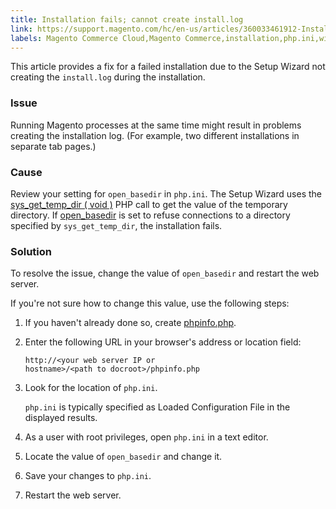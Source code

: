 ```yaml
---
title: Installation fails; cannot create install.log
link: https://support.magento.com/hc/en-us/articles/360033461912-Installation-fails-cannot-create-install-log
labels: Magento Commerce Cloud,Magento Commerce,installation,php.ini,wizard,install.log,setup,open_basedir,phpinfo.php,how to
---
```


This article provides a fix for a failed installation due to the Setup Wizard not creating the `` install.log `` during the installation.

### Issue

Running Magento processes at the same time might result in problems creating the installation log. (For example, two different installations in separate tab pages.)

### Cause

Review your setting for `` open_basedir `` in `` php.ini ``. The Setup Wizard uses the [sys\_get\_temp\_dir ( void )](http://php.net/manual/en/function.sys-get-temp-dir.php) PHP call to get the value of the temporary directory. If [open\_basedir](http://php.net/manual/en/ini.core.php#ini.open-basedir) is set to refuse connections to a directory specified by `` sys_get_temp_dir ``, the installation fails.

### Solution

To resolve the issue, change the value of `` open_basedir `` and restart the web server.

If you're not sure how to change this value, use the following steps:

1. If you haven't already done so, create [phpinfo.php](https://devdocs.magento.com/guides/v2.3/install-gde/prereq/optional.html#install-optional-phpinfo).
1. Enter the following URL in your browser's address or location field:
    
    
    
    <code class="http">http://&lt;your web server IP or hostname>/&lt;path to docroot>/phpinfo.php</code>
    
    
1. Look for the location of `` php.ini ``.
    
    
    
    `` php.ini `` is typically specified as Loaded Configuration File in the displayed results.
    
    
1. As a user with root privileges, open `` php.ini `` in a text editor.
    
    
1. Locate the value of `` open_basedir `` and change it.
1. Save your changes to `` php.ini ``.
1. Restart the web server.